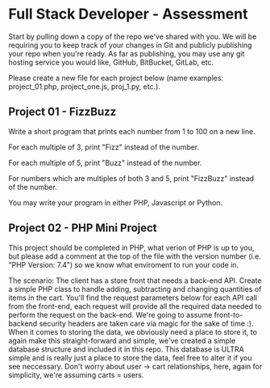 # Full Stack Developer - Assessment
Start by pulling down a copy of the repo we've shared with you. We will be requiring you to keep track of your changes in Git and publicly publishing your repo when you're ready. As far as publishing, you may use any git hosting service you would like, GitHub, BitBucket, GitLab, etc.

Please create a new file for each project below (name examples: project_01.php, project_one.js, proj_1.py, etc.).

## Project 01 - FizzBuzz

Write a short program that prints each number from 1 to 100 on a new line. 

For each multiple of 3, print "Fizz" instead of the number. 

For each multiple of 5, print "Buzz" instead of the number. 

For numbers which are multiples of both 3 and 5, print "FizzBuzz" instead of the number.

You may write your program in either PHP, Javascript or Python.

## Project 02 - PHP Mini Project
This project should be completed in PHP, what verion of PHP is up to you, but please add a comment at the top of the file with the version number (i.e. "PHP Version: 7.4") so we know what enviroment to run your code in.

The scenario: The client has a store front that needs a back-end API. Create a simple PHP class to handle adding, subtracting and changing quantities of items in the cart. You'll find the request parameters below for each API call from the front-end, each request will provide all the required data needed to perform the request on the back-end. We're going to assume front-to-backend security headers are taken care via magic for the sake of time :). When it comes to storing the data, we obviously need a place to store it, to again make this straight-forward and simple, we've created a simple database structure and included it in this repo. This database is ULTRA simple and is really just a place to store the data, feel free to alter it if you see neccessary. Don't worry about user -> cart relationships, here, again for simplicity, we're assuming carts = users.